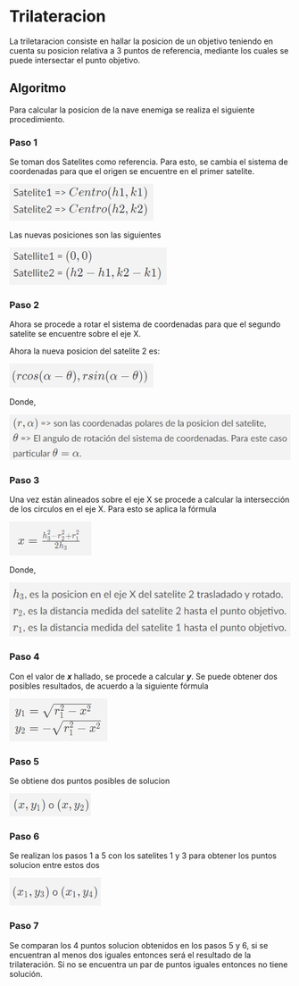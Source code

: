 
# Trilateracion

La triletaracion consiste en hallar la posicion de un objetivo teniendo en cuenta su posicion relativa a 3 puntos de referencia, mediante los cuales se puede intersectar el punto objetivo. 

## Algoritmo

Para calcular la posicion de la nave enemiga se realiza el siguiente procedimiento.

### Paso 1
Se toman dos Satelites como referencia. Para esto, se cambia el sistema de coordenadas para que el origen se encuentre en el primer satelite. 

![Ecuacion](./images/Equation1.png)

Las nuevas posiciones son las siguientes

![Ecuacion](./images/Equation2.png)

### Paso 2
Ahora se procede a rotar el sistema de coordenadas para que el segundo satelite se encuentre sobre el eje X.

Ahora la nueva posicion del satelite 2 es:

![Ecuacion](./images/Equation3.png)
 
Donde, 

![Ecuacion](./images/Equation4.png)

### Paso 3
Una vez están alineados sobre el eje X se procede a calcular la intersección de los circulos en el eje X.
Para esto se aplica la fórmula

![Ecuacion](./images/Equation5.png)

Donde, 

![Ecuacion](./images/Equation6.png)

### Paso 4
Con el valor de ***x*** hallado, se procede a calcular ***y***. 
Se puede obtener dos posibles resultados, de acuerdo a la siguiente fórmula

![Ecuacion](./images/Equation7.png)

### Paso 5
Se obtiene dos puntos posibles de solucion

![Ecuacion](./images/Equation8.png)

### Paso 6
Se realizan los pasos 1 a 5 con los satelites 1 y 3 para obtener los puntos solucion entre estos dos

![Ecuacion](./images/Equation9.png)

### Paso 7
Se comparan los 4 puntos solucion obtenidos en los pasos 5 y 6, si se encuentran al menos dos iguales entonces será el resultado de la trilateración. Si no se encuentra un par de puntos iguales entonces no tiene solución.